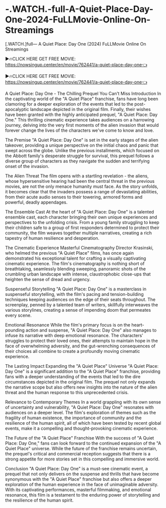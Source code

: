 # -.WATCH.-full-A-Quiet-Place-Day-One-2024-FuLLMovie-Online-On-Streamings
[.WATCH.]full—  A Quiet Place: Day One (2024) FuLLMovie Online On Streamings


▶🔥CLICK HERE GET FREE MOVIE: https://nowsingup.center/en/movie/762441/a-quiet-place-day-one👈

▶🔥CLICK HERE GET FREE MOVIE: https://nowsingup.center/en/movie/762441/a-quiet-place-day-one👈



A Quiet Place: Day One - The Chilling Prequel You Can't Miss
Introduction
In the captivating world of the "A Quiet Place" franchise, fans have long been clamoring for a deeper exploration of the events that led to the post-apocalyptic landscape depicted in the original film. Finally, their wishes have been granted with the highly anticipated prequel, "A Quiet Place: Day One." This thrilling cinematic experience takes audiences on a harrowing journey, delving into the very first moments of the alien invasion that would forever change the lives of the characters we've come to know and love.

The Premise
"A Quiet Place: Day One" is set in the early stages of the alien takeover, providing a unique perspective on the initial chaos and panic that swept across the globe. Unlike the previous installments, which focused on the Abbott family's desperate struggle for survival, this prequel follows a diverse group of characters as they navigate the sudden and terrifying onset of the invasion.

The Alien Threat
The film opens with a startling revelation - the aliens, whose hypersensitive hearing had been the central threat in the previous movies, are not the only menace humanity must face. As the story unfolds, it becomes clear that the invaders possess a range of devastating abilities, from their acute audio senses to their towering, armored forms and powerful, deadly appendages.

The Ensemble Cast
At the heart of "A Quiet Place: Day One" is a talented ensemble cast, each character bringing their own unique experiences and perspectives to the unfolding crisis. From a young family struggling to keep their children safe to a group of first responders determined to protect their community, the film weaves together multiple narratives, creating a rich tapestry of human resilience and desperation.

The Cinematic Experience
Masterful Cinematography
Director Krasinski, who helmed the previous "A Quiet Place" films, has once again demonstrated his exceptional talent for crafting a visually captivating cinematic experience. The film's cinematography is nothing short of breathtaking, seamlessly blending sweeping, panoramic shots of the crumbling urban landscape with intense, claustrophobic close-ups that heighten the sense of dread and urgency.

Suspenseful Storytelling
"A Quiet Place: Day One" is a masterclass in suspenseful storytelling, with the film's pacing and tension-building techniques keeping audiences on the edge of their seats throughout. The screenplay, penned by a talented team of writers, skillfully interweaves the various storylines, creating a sense of impending doom that permeates every scene.

Emotional Resonance
While the film's primary focus is on the heart-pounding action and suspense, "A Quiet Place: Day One" also manages to infuse its narrative with deep emotional resonance. The characters' struggles to protect their loved ones, their attempts to maintain hope in the face of overwhelming adversity, and the gut-wrenching consequences of their choices all combine to create a profoundly moving cinematic experience.

The Lasting Impact
Expanding the "A Quiet Place" Universe
"A Quiet Place: Day One" is a significant addition to the "A Quiet Place" franchise, providing fans with a deeper understanding of the events that led to the dire circumstances depicted in the original film. The prequel not only expands the narrative scope but also offers new insights into the nature of the alien threat and the human response to this unprecedented crisis.

Relevance to Contemporary Themes
In a world grappling with its own sense of uncertainty and vulnerability, "A Quiet Place: Day One" resonates with audiences on a deeper level. The film's exploration of themes such as the fragility of human existence, the importance of community and the resilience of the human spirit, all of which have been tested by recent global events, make it a compelling and thought-provoking cinematic experience.

The Future of the "A Quiet Place" Franchise
With the success of "A Quiet Place: Day One," fans can look forward to the continued expansion of the "A Quiet Place" universe. While the future of the franchise remains uncertain, the prequel's critical and commercial reception suggests that there is a strong appetite for more stories set in this compelling and immersive world.

Conclusion
"A Quiet Place: Day One" is a must-see cinematic event, a prequel that not only delivers on the suspense and thrills that have become synonymous with the "A Quiet Place" franchise but also offers a deeper exploration of the human experience in the face of unimaginable adversity. With its captivating performances, masterful filmmaking, and emotional resonance, this film is a testament to the enduring power of storytelling and the resilience of the human spirit.
